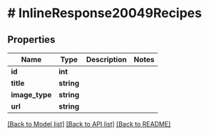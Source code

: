 # # InlineResponse20049Recipes

## Properties

Name | Type | Description | Notes
------------ | ------------- | ------------- | -------------
**id** | **int** |  | 
**title** | **string** |  | 
**image_type** | **string** |  | 
**url** | **string** |  | 

[[Back to Model list]](../../README.md#documentation-for-models) [[Back to API list]](../../README.md#documentation-for-api-endpoints) [[Back to README]](../../README.md)



